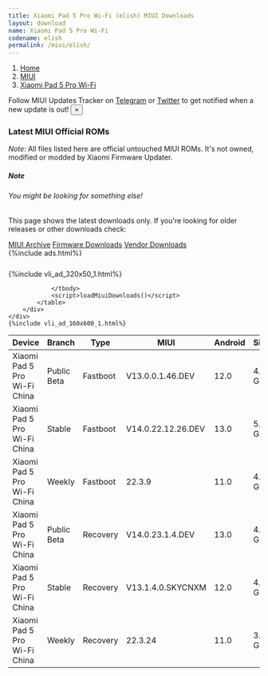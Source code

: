 ```yaml
---
title: Xiaomi Pad 5 Pro Wi-Fi (elish) MIUI Downloads
layout: download
name: Xiaomi Pad 5 Pro Wi-Fi
codename: elish
permalink: /miui/elish/
---
```

<nav aria-label="breadcrumb">
    <ol class="breadcrumb">
        <li class="breadcrumb-item"><a href="/">Home</a></li>
        <li class="breadcrumb-item"><a href="/miui/">MIUI</a></li>
        <li class="breadcrumb-item active" aria-current="page"><a href="/miui/elish/">Xiaomi Pad 5 Pro Wi-Fi</a></li>
    </ol>
</nav>
<div class="alert alert-primary alert-dismissible fade show" role="alert">
    Follow MIUI Updates Tracker on <a href="https://t.me/MIUIUpdatesTracker" class="alert-link">Telegram</a>
     or <a href="https://twitter.com/MiFwUpdater" class="alert-link">Twitter</a> to get notified when a new update is out!
    <button type="button" class="close" data-dismiss="alert" aria-label="Close">
        <span aria-hidden="true">&times;</span>
    </button>
</div>

### Latest MIUI Official ROMs
*Note*: All files listed here are official untouched MIUI ROMs. It's not owned, modified or modded by Xiaomi Firmware Updater.
<div class="card">
  <div class="card-body">
    <h5 class="card-title">Note</h5>
    <h6 class="card-subtitle mb-2 text-muted">You might be looking for something else!</h6>
    <p class="card-text">This page shows the latest downloads only.
     If you're looking for older releases or other downloads check:</p>
    <a href="/archive/miui/elish/" class="card-link">MIUI Archive</a>
    <a href="/firmware/elish/" class="card-link">Firmware Downloads</a>
    <a href="/vendor/elish/" class="card-link">Vendor Downloads</a>
  </div>
</div>
{%include ads.html%}
<div class="row justify-content-center">
    <div class="col-10">
        <div class="table-responsive-md" style="margin-top: 25px;">
            {%include vli_ad_320x50_1.html%}
            <table id="miui" class="display dt-responsive nowrap compact table table-striped table-hover table-sm">
                <thead class="thead-dark">
                    <tr>
                        <th data-ref="device">Device</th>
                        <th data-ref="branch">Branch</th>
                        <th data-ref="type">Type</th>
                        <th data-ref="miui">MIUI</th>
                        <th data-ref="android">Android</th>
                        <th data-ref="size">Size</th>
                        <th data-ref="size">Date</th>
                        <th data-ref="link">Link</th>
                    </tr>
                </thead>
                <tbody>
                <tr><td>Xiaomi Pad 5 Pro Wi-Fi China</td><td>Public Beta</td><td>Fastboot</td><td>V13.0.0.1.46.DEV</td><td>12.0</td><td>4.9 GB</td><td>2022-07-19</td><td><a href="/miui/elish/public beta/V13.0.0.1.46.DEV/">Download</a></td></tr>
<tr><td>Xiaomi Pad 5 Pro Wi-Fi China</td><td>Stable</td><td>Fastboot</td><td>V14.0.22.12.26.DEV</td><td>13.0</td><td>5.3 GB</td><td>2022-12-26</td><td><a href="/miui/elish/stable/V14.0.22.12.26.DEV/">Download</a></td></tr>
<tr><td>Xiaomi Pad 5 Pro Wi-Fi China</td><td>Weekly</td><td>Fastboot</td><td>22.3.9</td><td>11.0</td><td>4.5 GB</td><td>2022-03-09</td><td><a href="/miui/elish/weekly/22.3.9/">Download</a></td></tr>
<tr><td>Xiaomi Pad 5 Pro Wi-Fi China</td><td>Public Beta</td><td>Recovery</td><td>V14.0.23.1.4.DEV</td><td>13.0</td><td>4.4 GB</td><td>2023-01-06</td><td><a href="/miui/elish/public beta/V14.0.23.1.4.DEV/">Download</a></td></tr>
<tr><td>Xiaomi Pad 5 Pro Wi-Fi China</td><td>Stable</td><td>Recovery</td><td>V13.1.4.0.SKYCNXM</td><td>12.0</td><td>4.3 GB</td><td>2022-11-01</td><td><a href="/miui/elish/stable/V13.1.4.0.SKYCNXM/">Download</a></td></tr>
<tr><td>Xiaomi Pad 5 Pro Wi-Fi China</td><td>Weekly</td><td>Recovery</td><td>22.3.24</td><td>11.0</td><td>3.7 GB</td><td>2022-03-24</td><td><a href="/miui/elish/weekly/22.3.24/">Download</a></td></tr>

                </tbody>
                <script>loadMiuiDownloads()</script>
            </table>
        </div>
    </div>
    {%include vli_ad_160x600_1.html%}
</div>
